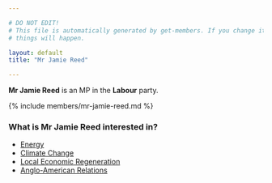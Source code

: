 ```yaml
---

# DO NOT EDIT!
# This file is automatically generated by get-members. If you change it, bad
# things will happen.

layout: default
title: "Mr Jamie Reed"

---
```


**Mr Jamie Reed** is an MP in the **Labour** party.

{% include members/mr-jamie-reed.md %}

### What is Mr Jamie Reed interested in?


* [Energy](/interests/energy.html)
* [Climate Change](/interests/climate-change.html)
* [Local Economic Regeneration](/interests/local-economic-regeneration.html)
* [Anglo-American Relations](/interests/anglo-american-relations.html)
